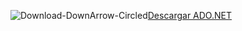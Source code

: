 ![Download-DownArrow-Circled](../ssms/media/download-icon.png)[Descargar ADO.NET](../connect/sql-connection-libraries.md#anchor-20-drivers-relational-access)
